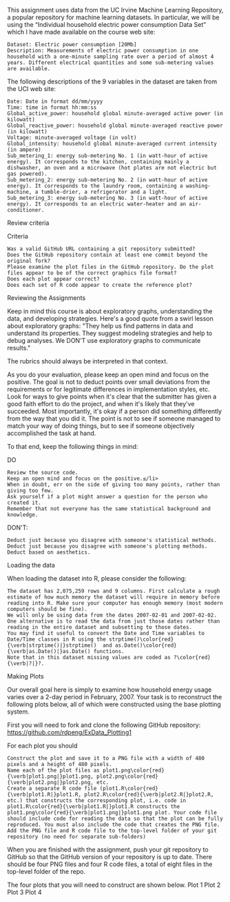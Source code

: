 This assignment uses data from the UC Irvine Machine Learning Repository, a popular repository for machine learning datasets. In particular, we will be using the “Individual household electric power consumption Data Set” which I have made available on the course web site:

    Dataset: Electric power consumption [20Mb]
    Description: Measurements of electric power consumption in one household with a one-minute sampling rate over a period of almost 4 years. Different electrical quantities and some sub-metering values are available.

The following descriptions of the 9 variables in the dataset are taken from the UCI web site:

    Date: Date in format dd/mm/yyyy
    Time: time in format hh:mm:ss
    Global_active_power: household global minute-averaged active power (in kilowatt)
    Global_reactive_power: household global minute-averaged reactive power (in kilowatt)
    Voltage: minute-averaged voltage (in volt)
    Global_intensity: household global minute-averaged current intensity (in ampere)
    Sub_metering_1: energy sub-metering No. 1 (in watt-hour of active energy). It corresponds to the kitchen, containing mainly a dishwasher, an oven and a microwave (hot plates are not electric but gas powered).
    Sub_metering_2: energy sub-metering No. 2 (in watt-hour of active energy). It corresponds to the laundry room, containing a washing-machine, a tumble-drier, a refrigerator and a light.
    Sub_metering_3: energy sub-metering No. 3 (in watt-hour of active energy). It corresponds to an electric water-heater and an air-conditioner.

Review criteria

Criteria

    Was a valid GitHub URL containing a git repository submitted?
    Does the GitHub repository contain at least one commit beyond the original fork?
    Please examine the plot files in the GitHub repository. Do the plot files appear to be of the correct graphics file format?
    Does each plot appear correct?
    Does each set of R code appear to create the reference plot?

Reviewing the Assignments

Keep in mind this course is about exploratory graphs, understanding the data, and developing strategies. Here's a good quote from a swirl lesson about exploratory graphs: "They help us find patterns in data and understand its properties. They suggest modeling strategies and help to debug analyses. We DON'T use exploratory graphs to communicate results."

The rubrics should always be interpreted in that context.

As you do your evaluation, please keep an open mind and focus on the positive. The goal is not to deduct points over small deviations from the requirements or for legitimate differences in implementation styles, etc. Look for ways to give points when it's clear that the submitter has given a good faith effort to do the project, and when it's likely that they've succeeded. Most importantly, it's okay if a person did something differently from the way that you did it. The point is not to see if someone managed to match your way of doing things, but to see if someone objectively accomplished the task at hand.

To that end, keep the following things in mind:

DO

    Review the source code.
    Keep an open mind and focus on the positive.≤/li>
    When in doubt, err on the side of giving too many points, rather than giving too few.
    Ask yourself if a plot might answer a question for the person who created it.
    Remember that not everyone has the same statistical background and knowledge.

DON'T:

    Deduct just because you disagree with someone's statistical methods.
    Deduct just because you disagree with someone's plotting methods.
    Deduct based on aesthetics.

Loading the data

When loading the dataset into R, please consider the following:

    The dataset has 2,075,259 rows and 9 columns. First calculate a rough estimate of how much memory the dataset will require in memory before reading into R. Make sure your computer has enough memory (most modern computers should be fine).
    We will only be using data from the dates 2007-02-01 and 2007-02-02. One alternative is to read the data from just those dates rather than reading in the entire dataset and subsetting to those dates.
    You may find it useful to convert the Date and Time variables to Date/Time classes in R using the strptime()\color{red}{\verb|strptime()|}strptime()  and as.Date()\color{red}{\verb|as.Date()|}as.Date() functions.
    Note that in this dataset missing values are coded as ?\color{red}{\verb|?|}?.

Making Plots

Our overall goal here is simply to examine how household energy usage varies over a 2-day period in February, 2007. Your task is to reconstruct the following plots below, all of which were constructed using the base plotting system.

First you will need to fork and clone the following GitHub repository: https://github.com/rdpeng/ExData_Plotting1

For each plot you should

    Construct the plot and save it to a PNG file with a width of 480 pixels and a height of 480 pixels.
    Name each of the plot files as plot1.png\color{red}{\verb|plot1.png|}plot1.png, plot2.png\color{red}{\verb|plot2.png|}plot2.png, etc.
    Create a separate R code file (plot1.R\color{red}{\verb|plot1.R|}plot1.R, plot2.R\color{red}{\verb|plot2.R|}plot2.R, etc.) that constructs the corresponding plot, i.e. code in plot1.R\color{red}{\verb|plot1.R|}plot1.R constructs the plot1.png\color{red}{\verb|plot1.png|}plot1.png plot. Your code file should include code for reading the data so that the plot can be fully reproduced. You must also include the code that creates the PNG file.
    Add the PNG file and R code file to the top-level folder of your git repository (no need for separate sub-folders)

When you are finished with the assignment, push your git repository to GitHub so that the GitHub version of your repository is up to date. There should be four PNG files and four R code files, a total of eight files in the top-level folder of the repo.

The four plots that you will need to construct are shown below.
Plot 1
Plot 2
Plot 3
Plot 4
